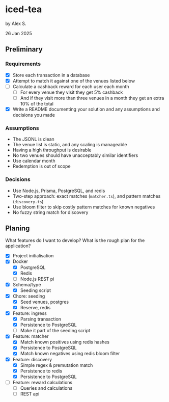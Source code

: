 # iced-tea
by Alex S.

26 Jan 2025

## Preliminary

### Requirements
- [x] Store each transaction in a database
- [x] Attempt to match it against one of the venues listed below
- [ ] Calculate a cashback reward for each user each month
    - [ ] For every venue they visit they get 5% cashback
    - [ ] And if they visit more than three venues in a month they get an extra 10% of the total
- [x] Write a README documenting your solution and any assumptions and decisions you made

### Assumptions
- The JSONL is clean
- The venue list is static, and any scaling is manageable
- Having a high throughput is desirable
- No two venues should have unacceptably similar identifiers
- Use calendar month
- Redemption is out of scope

### Decisions
- Use Node.js, Prisma, PostgreSQL, and redis
- Two-step approach: exact matches (`matcher.ts`), and pattern matches (`discovery.ts`)
- Use bloom filter to skip costly pattern matches for known negatives
- No fuzzy string match for discovery

## Planing

What features do I want to develop? What is the rough plan for the application?
- [x] Project initialisation
- [x] Docker
    - [x] PostgreSQL
    - [x] Redis
    - [ ] Node.js REST pi
- [x] Schema/type
    - [x] Seeding script
- [x] Chore: seeding
    - [x] Seed venues, postgres
    - [x] Reserve, redis
- [x] Feature: ingress
    - [x] Parsing transaction
    - [x] Persistence to PostgreSQL
    - [ ] Make it part of the seeding script
- [x] Feature: matcher
    - [x] Match known positives using redis hashes
    - [x] Persistence to PostgreSQL
    - [x] Match known negatives using redis bloom filter
- [x] Feature: discovery
    - [x] Simple regex & premutation match
    - [x] Persistence to redis
    - [x] Persistence to PostgreSQL
- [ ] Feature: reward calculations
    - [ ] Queries and calculations
    - [ ] REST api